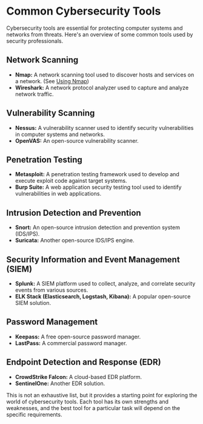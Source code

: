 # Common Cybersecurity Tools

Cybersecurity tools are essential for protecting computer systems and networks from threats. Here's an overview of some common tools used by security professionals.

## Network Scanning

*   **Nmap:** A network scanning tool used to discover hosts and services on a network. (See [Using Nmap](using_nmap.md))
*   **Wireshark:** A network protocol analyzer used to capture and analyze network traffic.

## Vulnerability Scanning

*   **Nessus:** A vulnerability scanner used to identify security vulnerabilities in computer systems and networks.
*   **OpenVAS:** An open-source vulnerability scanner.

## Penetration Testing

*   **Metasploit:** A penetration testing framework used to develop and execute exploit code against target systems.
*   **Burp Suite:** A web application security testing tool used to identify vulnerabilities in web applications.

## Intrusion Detection and Prevention

*   **Snort:** An open-source intrusion detection and prevention system (IDS/IPS).
*   **Suricata:** Another open-source IDS/IPS engine.

## Security Information and Event Management (SIEM)

*   **Splunk:** A SIEM platform used to collect, analyze, and correlate security events from various sources.
*   **ELK Stack (Elasticsearch, Logstash, Kibana):** A popular open-source SIEM solution.

## Password Management

*   **Keepass:** A free open-source password manager.
*   **LastPass:** A commercial password manager.

## Endpoint Detection and Response (EDR)

*   **CrowdStrike Falcon:** A cloud-based EDR platform.
*   **SentinelOne:** Another EDR solution.

This is not an exhaustive list, but it provides a starting point for exploring the world of cybersecurity tools. Each tool has its own strengths and weaknesses, and the best tool for a particular task will depend on the specific requirements.
